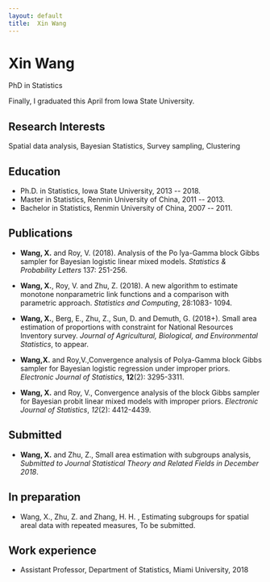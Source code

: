 ```yaml
---
layout: default
title:  Xin Wang
---
```

<h1>Xin Wang</h1>
<p>
  <span class="subtitle">PhD in Statistics</span>
</p>

Finally, I graduated this April from Iowa State University.

<!-- <iframe src="http://lanfeng.me/about/LanfengPanCV.pdf" style="width:680px; height:1800px;" frameborder="0"></iframe>
-->

## Research Interests

Spatial data analysis, Bayesian Statistics, Survey sampling, Clustering


## Education

* Ph.D. in Statistics, Iowa State University, 2013 -- 2018.
* Master in Statistics, Renmin University of China, 2011 -- 2013.
* Bachelor in Statistics, Renmin University of China, 2007 -- 2011.

## Publications

* __Wang, X.__ and Roy, V. (2018). Analysis of the Po ́lya-Gamma block Gibbs sampler for Bayesian
logistic linear mixed models. _Statistics & Probability Letters_ 137: 251-256.

* __Wang, X.__, Roy, V. and Zhu, Z. (2018). A new algorithm to estimate monotone nonparametric link functions and a comparison with parametric approach. _Statistics and Computing_, 28:1083- 1094.

* __Wang, X.__, Berg, E., Zhu, Z., Sun, D. and Demuth, G. (2018+). Small area estimation of proportions with constraint for National Resources Inventory survey. _Journal of Agricultural, Biological, and Environmental Statistics_, to appear.

* __Wang,X.__ and Roy,V.,Convergence analysis of Polya-Gamma block Gibbs sampler for Bayesian logistic regression under improper priors. _Electronic Journal of Statistics_, __12__(2): 3295-3311.

* __Wang, X.__ and Roy, V., Convergence analysis of the block Gibbs sampler for Bayesian probit linear mixed models with improper priors. _Electronic Journal of Statistics_, _12_(2): 4412-4439.

## Submitted

* __Wang, X.__ and Zhu, Z., Small area estimation with subgroups analysis, _Submitted to Journal Statistical Theory and Related Fields in December 2018_.

## In preparation
* Wang, X., Zhu, Z. and Zhang, H. H. , Estimating subgroups for spatial areal data with repeated measures, To be submitted.

## Work experience

* Assistant Professor, Department of Statistics, Miami University, 2018


<br/><br/>

<!--
<div id="disqus_thread"></div>
<script>
    /**
     *  RECOMMENDED CONFIGURATION VARIABLES: EDIT AND UNCOMMENT THE SECTION BELOW TO INSERT DYNAMIC VALUES FROM YOUR PLATFORM OR CMS.
     *  LEARN WHY DEFINING THESE VARIABLES IS IMPORTANT: https://disqus.com/admin/universalcode/#configuration-variables
     */

    var disqus_config = function () {
        this.page.url = "{{site.url}}";  // Replace PAGE_URL with your page's canonical URL variable
        this.page.identifier = "/"; // Replace PAGE_IDENTIFIER with your page's unique identifier variable
    };

    (function() {  // DON'T EDIT BELOW THIS LINE
        var d = document, s = d.createElement('script');

        s.src = '//lanfeng.disqus.com/embed.js';

        s.setAttribute('data-timestamp', +new Date());
        (d.head || d.body).appendChild(s);
    })();
</script>
<noscript>Please enable JavaScript to view the <a href="https://disqus.com/?ref_noscript" rel="nofollow">comments powered by Disqus.</a></noscript>

-->
